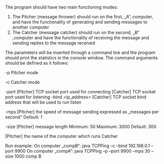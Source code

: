 The program should have two main functioning modes:
1. The Pitcher (message thrower) should run on the first, „A“, computer, and have the
functionality of generating and sending messages to another computer
2. The Catcher (message catcher) should run on the second, „B“ ,computer and have the
functionality of receiving the message and sending replies to the message received

The parameters will be inserted through a command line and the program should print the
statistics in the console window. The command arguments should be defined as it follows:

-p Pitcher mode

-c Catcher mode

-port <port> [Pitcher] TCP socket port used for connecting
      [Catcher] TCP socket port used for listening
-bind <ip_address> [Catcher] TCP socket bind address that will be used to run listen

-mps    <rate> [Pitcher] the speed of message sending expressed as „messages per second“
        Default: 1

-size   <size> [Pitcher] message length
        Minimum: 50
        Maximum: 3000
        Default: 300

<hostname> [Pitcher] the name of the computer which runs Catcher

Run example:
On computer „compB“: java TCPPing –c –bind 192.168.0.1 –port 9900
On computer „compA“: java TCPPing –p –port 9900 –mps 30 –size 1000 comp B